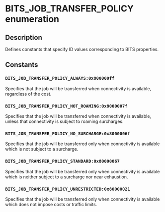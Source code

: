 # BITS_JOB_TRANSFER_POLICY enumeration

## Description

Defines constants that specify ID values corresponding to BITS properties.

## Constants

### `BITS_JOB_TRANSFER_POLICY_ALWAYS:0x800000ff`

Specifies that the job will be transferred when connectivity is available, regardless of the cost.

### `BITS_JOB_TRANSFER_POLICY_NOT_ROAMING:0x8000007f`

Specifies that the job will be transferred when connectivity is available, unless that connectivity is subject to roaming surcharges.

### `BITS_JOB_TRANSFER_POLICY_NO_SURCHARGE:0x8000006f`

Specifies that the job will be transferred only when connectivity is available which is not subject to a surcharge.

### `BITS_JOB_TRANSFER_POLICY_STANDARD:0x80000067`

Specifies that the job will be transferred only when connectivity is available which is neither subject to a surcharge nor near exhaustion.

### `BITS_JOB_TRANSFER_POLICY_UNRESTRICTED:0x80000021`

Specifies that the job will be transferred only when connectivity is available which does not impose costs or traffic limits.